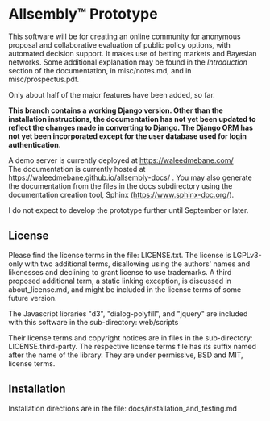 Allsembly™ Prototype
====================

This software will be for creating an online community for anonymous proposal and collaborative evaluation of public policy options, with automated decision support.
It makes use of betting markets and Bayesian networks.
Some additional explanation may be found in the _Introduction_ section of the 
documentation, in misc/notes.md, and in misc/prospectus.pdf.

Only about half of the major features have been added, so far.

**This branch contains a working Django version.  Other than the 
installation instructions, the documentation has not yet been updated to
reflect the changes made in converting to Django.  The Django ORM has
not yet been incorporated except for the user database used for
login authentication.**

A demo server is currently deployed at https://waleedmebane.com/  <br />
The documentation is currently hosted at https://waleedmebane.github.io/allsembly-docs/ .
You may also generate the documentation from the files in the docs
subdirectory using the documentation creation tool, Sphinx
(https://www.sphinx-doc.org/).

I do not expect to develop the prototype further until September or later.

## License

Please find the license terms in the file: LICENSE.txt.
The license is LGPLv3-only with two additional terms, disallowing using the
authors' names and likenesses and declining to grant license to use trademarks.
A third proposed additional term, a static linking exception, is discussed in
about_license.md, and might be included in the license terms of some future
version.

The Javascript libraries "d3", "dialog-polyfill", and "jquery"
are included with this software in the sub-directory:
web/scripts

Their license terms and copyright notices are in files in the sub-directory:
LICENSE.third-party.  The respective license terms file has its
suffix named after the name of the library.  They are under permissive,
BSD and MIT, license terms.

Installation
------------

Installation directions are in the file:
docs/installation_and_testing.md

